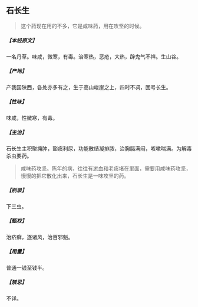 ## 石长生

> 这个药现在用的不多，它是咸味药，用在攻坚的时候。

##### 【本经原文】
一名丹草。味咸，微寒，有毒。治寒热，恶疮，大热，辟鬼气不祥。生山谷。
##### 【产地】
产我国陕西，各处亦多有之，生于高山峻崖之上，四时不凋，固号长生。
##### 【性味】
味咸，性微寒，有毒。
##### 【主治】
石长生主积聚痈肿，豁痰利尿，功能散结凝排脓，治胸膈满闷，咳嗽喘满。为解毒杀虫要药。

> 咸味药攻坚。陈年的病，往往有淤血和老痰堵在里面，需要用咸味药攻坚，慢慢的把它散化出来，石长生是一味攻坚的药。

##### 【别录】
下三虫。
##### 【甄权】
治疥癣，逐诸风，治百邪魁。
##### 【用量】
普通一钱至钱半。
##### 【禁忌】
不详。